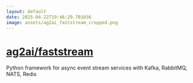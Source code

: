 ```yaml
---
layout: default
date: 2025-04-22T19:46:29.701036
image: assets/ag2ai_faststream_cropped.png
---
```


# [ag2ai/faststream](https://github.com/ag2ai/faststream)

Python framework for async event stream services with Kafka, RabbitMQ, NATS, Redis
